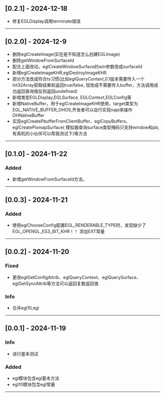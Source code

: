 ## [0.2.1] - 2024-12-18
- 修复EGLDisplay调用terminate错误
---
## [0.2.0] - 2024-12-9

- 删除eglCreateImage(实在是不知道怎么创建EGLImage)
- 删除getWindowFromSurfaceId
- 配合上面改动，eglCreateWindowSurface的win参数改成surfaceId
- 新增eglCreateImageKHR,eglDestroyImageKHR
- 部分方法改成符合ts习惯(比如eglQueryContext,0.1版本需要传入一个Int32Array获取结果和返回true/false,
  现改成不需要传入buffer，方法调用成功返回查询值反则返回undefined)
- 新增类型EGLDisplay,EGLSurface, EGLContext,EGLConfig等
- 新增NativeBuffer，用于eglCreateImageKHR使用，target类型为EGL_NATIVE_BUFFER_OHOS,开发者可以自行实现napi来操作OHNativeBuffer
- 实现eglCreatePbufferFromClientBuffer、eglCopyBuffers、eglCreatePixmapSurface(
  模拟器查询surface类型掩码只支持window和pb,有真机的小伙伴可以帮我测试下)等方法

---

## [0.1.0] - 2024-11-22

### Added

- 新增getWindowFromSurfaceId方法。

---

## [0.0.3] - 2024-11-21

### Added

- 使用eglChooseConfig配置EGL_RENDERABLE_TYPE时，发现缺少了EGL_OPENGL_ES3_BIT_KHR！！ 添加EXT常量

---

## [0.0.2] - 2024-11-20

### Fixed

- 更改eglGetConfigAttrib、eglQueryContext、eglQuerySurface、eglGetSyncAttrib等方法可以返回复数返回值

### Info

- 合并egl10,egl

---

## [0.0.1] - 2024-11-19

### Info

- 进行基本测试

### Added

- egl模块包含egl基本方法
- egl10模块包含egl常量

---
